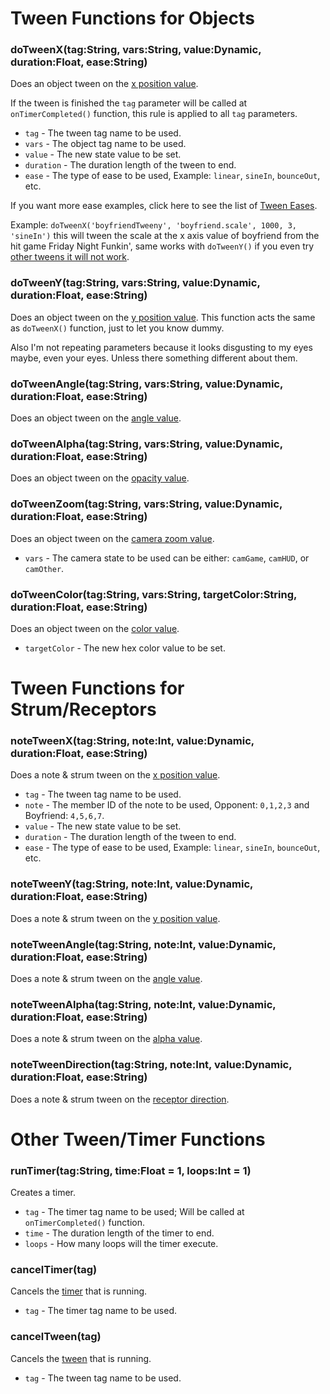# Tween Functions for Objects
### doTweenX(tag:String, vars:String, value:Dynamic, duration:Float, ease:String)
Does an object tween on the <ins>x position value</ins>. 

If the tween is finished the `tag` parameter will be called at `onTimerCompleted()` function, this rule is applied to all `tag` parameters.

- `tag` - The tween tag name to be used.
- `vars` - The object tag name to be used.
- `value` - The new state value to be set.
- `duration` - The duration length of the tween to end.
- `ease` - The type of ease to be used, Example: `linear`, `sineIn`, `bounceOut`, etc.

If you want more ease examples, click here to see the list of [Tween Eases](https://api.haxeflixel.com/flixel/tweens/FlxEase.html).

Example: `doTweenX('boyfriendTweeny', 'boyfriend.scale', 1000, 3, 'sineIn')` this will tween the scale at the x axis value of boyfriend from the hit game Friday Night Funkin', same works with `doTweenY()` if you even try <ins>other tweens it will not work</ins>.

### doTweenY(tag:String, vars:String, value:Dynamic, duration:Float, ease:String)
Does an object tween on the <ins>y position value</ins>. This function acts the same as `doTweenX()` function, just to let you know dummy.

Also I'm not repeating parameters because it looks disgusting to my eyes maybe, even your eyes. Unless there something different about them.

### doTweenAngle(tag:String, vars:String, value:Dynamic, duration:Float, ease:String)
Does an object tween on the <ins>angle value</ins>.

### doTweenAlpha(tag:String, vars:String, value:Dynamic, duration:Float, ease:String)
Does an object tween on the <ins>opacity value</ins>.

### doTweenZoom(tag:String, vars:String, value:Dynamic, duration:Float, ease:String)
Does an object tween on the <ins>camera zoom value</ins>.

- `vars` - The camera state to be used can be either: `camGame`, `camHUD`, or `camOther`.

### doTweenColor(tag:String, vars:String, targetColor:String, duration:Float, ease:String)
Does an object tween on the <ins>color value</ins>.

- `targetColor` - The new hex color value to be set.

# Tween Functions for Strum/Receptors
### noteTweenX(tag:String, note:Int, value:Dynamic, duration:Float, ease:String)
Does a note & strum tween on the <ins>x position value</ins>.

- `tag` - The tween tag name to be used.
- `note` - The member ID of the note to be used, Opponent: `0,1,2,3` and Boyfriend: `4,5,6,7`.
- `value` - The new state value to be set.
- `duration` - The duration length of the tween to end.
- `ease` - The type of ease to be used, Example: `linear`, `sineIn`, `bounceOut`, etc.

### noteTweenY(tag:String, note:Int, value:Dynamic, duration:Float, ease:String)
Does a note & strum tween on the <ins>y position value</ins>.

### noteTweenAngle(tag:String, note:Int, value:Dynamic, duration:Float, ease:String)
Does a note & strum tween on the <ins>angle value</ins>.

### noteTweenAlpha(tag:String, note:Int, value:Dynamic, duration:Float, ease:String)
Does a note & strum tween on the <ins>alpha value</ins>.

### noteTweenDirection(tag:String, note:Int, value:Dynamic, duration:Float, ease:String)
Does a note & strum tween on the <ins>receptor direction</ins>.

# Other Tween/Timer Functions
### runTimer(tag:String, time:Float = 1, loops:Int = 1)
Creates a timer.

- `tag` - The timer tag name to be used; Will be called at `onTimerCompleted()` function.
- `time` - The duration length of the timer to end.
- `loops` - How many loops will the timer execute.

### cancelTimer(tag)
Cancels the <ins>timer</ins> that is running.

- `tag` - The timer tag name to be used.

### cancelTween(tag)
Cancels the <ins>tween</ins> that is running.

- `tag` - The tween tag name to be used.
